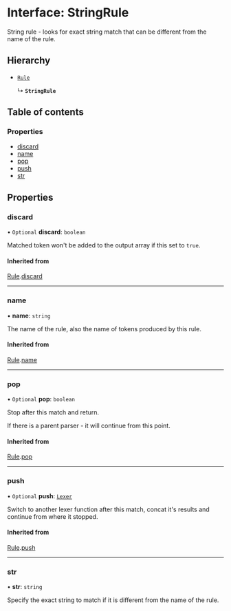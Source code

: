 # Interface: StringRule

String rule - looks for exact string match that
can be different from the name of the rule.

## Hierarchy

- [`Rule`](Rule.md)

  ↳ **`StringRule`**

## Table of contents

### Properties

- [discard](StringRule.md#discard)
- [name](StringRule.md#name)
- [pop](StringRule.md#pop)
- [push](StringRule.md#push)
- [str](StringRule.md#str)

## Properties

### discard

• `Optional` **discard**: `boolean`

Matched token won't be added to the output array if this set to `true`.

#### Inherited from

[Rule](Rule.md).[discard](Rule.md#discard)

___

### name

• **name**: `string`

The name of the rule, also the name of tokens produced by this rule.

#### Inherited from

[Rule](Rule.md).[name](Rule.md#name)

___

### pop

• `Optional` **pop**: `boolean`

Stop after this match and return.

If there is a parent parser - it will continue from this point.

#### Inherited from

[Rule](Rule.md).[pop](Rule.md#pop)

___

### push

• `Optional` **push**: [`Lexer`](../index.md#lexer)

Switch to another lexer function after this match,
concat it's results and continue from where it stopped.

#### Inherited from

[Rule](Rule.md).[push](Rule.md#push)

___

### str

• **str**: `string`

Specify the exact string to match
if it is different from the name of the rule.
